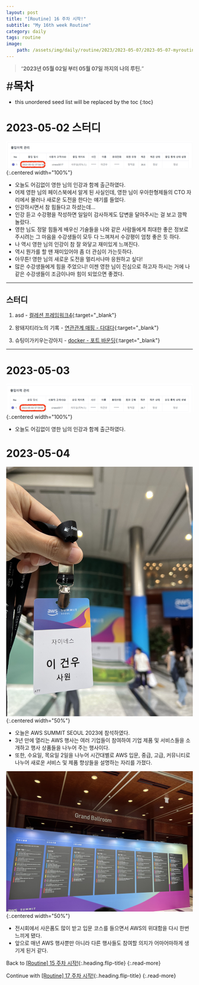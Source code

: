 ```yaml
---
layout: post
title: "[Routine] 16 주차 시작!"
subtitle: "My 16th week Routine"
category: daily
tags: routine
image:
    path: /assets/img/daily/routine/2023/2023-05-07/2023-05-07-myroutine-16th.png
---
```


> “**2023년 05월 02일 부터 05월 07일 까지의 나의 루틴.**”

<span style="font-size:30px;">\#**목차**</span>
* this unordered seed list will be replaced by the toc
{:toc}

# 2023-05-02 스터디 
![](/assets/img/daily/routine/2023/2023-05-07/2023-05-02_myroutine.png){:.centered width="100%"}
- 오늘도 어김없이 영한 님의 인강과 함께 출근하였다.
- 어제 영한 님의 페이스북에서 알게 된 사실인데, 영한 님이 우아한형제들의 CTO 자리에서 물러나 새로운 도전을 한다는 얘기를 들었다.
- 인강하시면서 참 힘들다고 하셨는데...
- 인강 듣고 수강평을 작성하면 일일이 감사하게도 답변을 달아주시는 걸 보고 깜짝 놀랐다.
- 영한 님도 정말 힘들게 배우신 기술들을 나와 같은 사람들에게 최대한 좋은 정보로 주시려는 그 마음을 수강생들이 모두 다 느껴져서 수강평이 엄청 좋은 듯 하다. 
- 나 역시 영한 님의 인강이 참 잘 와닿고 재미있게 느껴진다.
- 역시 뭔가를 할 땐 재미있어야 좀 더 관심이 가는듯하다.
- 아무튼! 영한 님의 새로운 도전을 멀리서나마 응원하고 싶다! 
- 많은 수강생들에게 힘을 주었으니! 이젠 영한 님이 진심으로 하고자 하시는 거에 나 같은 수강생들이 조금이나마 힘이 되었으면 좋겠다.

***
## 스터디
1. asd - [컬레션 프레임워크4]{:target="_blank"}

2. 왕돼지티라노의 기록 - [연관관계 매핑 - 다대다]{:target="_blank"}

3. 슈팅이가키우는강아지 - [docker - 포트 바운딩]{:target="_blank"}

***

# 2023-05-03
![](/assets/img/daily/routine/2023/2023-05-07/2023-05-03_myroutine.png){:.centered width="100%"}
- 오늘도 어김없이 영한 님의 인강과 함께 출근하였다.

# 2023-05-04
![](/assets/img/daily/routine/2023/2023-05-07/aws_summit_seoul_2023_1.jpg){:.centered width="50%"}
- 오늘은 AWS SUMMIT SEOUL 2023에 참석하였다.
- 3년 만에 열리는 AWS 행사는 여러 기업들이 참여하여 기업 제품 및 서비스들을 소개하고 행사 상품들을 나누어 주는 행사이다.
- 또한, 수요일, 목요일 2일을 나누어 시간대별로 AWS 입문, 중급, 고급, 커뮤니티로 나누어 새로운 서비스 및 제품 향상들을 설명하는 자리를 가졌다.

![](/assets/img/daily/routine/2023/2023-05-07/aws_summit_seoul_2023_2.jpg){:.centered width="50%"}
- 전시회에서 사은품도 많이 받고 입문 코스를 들으면서 AWS의 위대함을 다시 한번 느끼게 됐다.
- 앞으로 매년 AWS 행사뿐만 아니라 다른 행사들도 참여할 의지가 어마어마하게 생기게 된거 같다.

Back to [[Routine] 15 주차 시작!](../04-april/2023-04-23-week-14th.md){:.heading.flip-title}
{:.read-more}

Continue with [[Routine] 17 주차 시작!](./2023-05-08-week-17th.md){:.heading.flip-title}
{:.read-more}

<!-- Links -->

<!-- Study Links -->
[컬레션 프레임워크4]: https://youngjo-no.tistory.com/9
[연관관계 매핑 - 다대다]: https://happy-wangpig.tistory.com/9
[docker - 포트 바운딩]: https://serendipity-bbolife.tistory.com/6

<!-- Commit Links -->